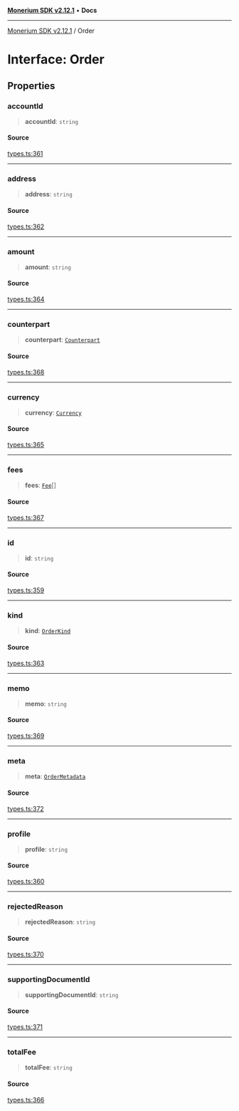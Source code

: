 [**Monerium SDK v2.12.1**](../README.md) • **Docs**

---

[Monerium SDK v2.12.1](../README.md) / Order

# Interface: Order

## Properties

### accountId

> **accountId**: `string`

#### Source

[types.ts:361](https://github.com/monerium/js-monorepo/blob/63219fde0f935acb35ce19f47571455bbfc0ffa7/packages/sdk/src/types.ts#L361)

---

### address

> **address**: `string`

#### Source

[types.ts:362](https://github.com/monerium/js-monorepo/blob/63219fde0f935acb35ce19f47571455bbfc0ffa7/packages/sdk/src/types.ts#L362)

---

### amount

> **amount**: `string`

#### Source

[types.ts:364](https://github.com/monerium/js-monorepo/blob/63219fde0f935acb35ce19f47571455bbfc0ffa7/packages/sdk/src/types.ts#L364)

---

### counterpart

> **counterpart**: [`Counterpart`](Counterpart.md)

#### Source

[types.ts:368](https://github.com/monerium/js-monorepo/blob/63219fde0f935acb35ce19f47571455bbfc0ffa7/packages/sdk/src/types.ts#L368)

---

### currency

> **currency**: [`Currency`](../enumerations/Currency.md)

#### Source

[types.ts:365](https://github.com/monerium/js-monorepo/blob/63219fde0f935acb35ce19f47571455bbfc0ffa7/packages/sdk/src/types.ts#L365)

---

### fees

> **fees**: [`Fee`](Fee.md)[]

#### Source

[types.ts:367](https://github.com/monerium/js-monorepo/blob/63219fde0f935acb35ce19f47571455bbfc0ffa7/packages/sdk/src/types.ts#L367)

---

### id

> **id**: `string`

#### Source

[types.ts:359](https://github.com/monerium/js-monorepo/blob/63219fde0f935acb35ce19f47571455bbfc0ffa7/packages/sdk/src/types.ts#L359)

---

### kind

> **kind**: [`OrderKind`](../enumerations/OrderKind.md)

#### Source

[types.ts:363](https://github.com/monerium/js-monorepo/blob/63219fde0f935acb35ce19f47571455bbfc0ffa7/packages/sdk/src/types.ts#L363)

---

### memo

> **memo**: `string`

#### Source

[types.ts:369](https://github.com/monerium/js-monorepo/blob/63219fde0f935acb35ce19f47571455bbfc0ffa7/packages/sdk/src/types.ts#L369)

---

### meta

> **meta**: [`OrderMetadata`](OrderMetadata.md)

#### Source

[types.ts:372](https://github.com/monerium/js-monorepo/blob/63219fde0f935acb35ce19f47571455bbfc0ffa7/packages/sdk/src/types.ts#L372)

---

### profile

> **profile**: `string`

#### Source

[types.ts:360](https://github.com/monerium/js-monorepo/blob/63219fde0f935acb35ce19f47571455bbfc0ffa7/packages/sdk/src/types.ts#L360)

---

### rejectedReason

> **rejectedReason**: `string`

#### Source

[types.ts:370](https://github.com/monerium/js-monorepo/blob/63219fde0f935acb35ce19f47571455bbfc0ffa7/packages/sdk/src/types.ts#L370)

---

### supportingDocumentId

> **supportingDocumentId**: `string`

#### Source

[types.ts:371](https://github.com/monerium/js-monorepo/blob/63219fde0f935acb35ce19f47571455bbfc0ffa7/packages/sdk/src/types.ts#L371)

---

### totalFee

> **totalFee**: `string`

#### Source

[types.ts:366](https://github.com/monerium/js-monorepo/blob/63219fde0f935acb35ce19f47571455bbfc0ffa7/packages/sdk/src/types.ts#L366)
